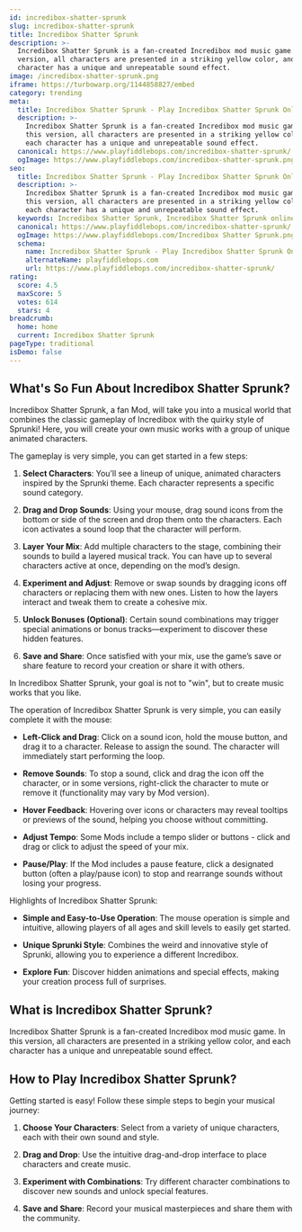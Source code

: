 ```yaml
---
id: incredibox-shatter-sprunk
slug: incredibox-shatter-sprunk
title: Incredibox Shatter Sprunk
description: >-
  Incredibox Shatter Sprunk is a fan-created Incredibox mod music game. In this
  version, all characters are presented in a striking yellow color, and each
  character has a unique and unrepeatable sound effect.
image: /incredibox-shatter-sprunk.png
iframe: https://turbowarp.org/1144858827/embed
category: trending
meta:
  title: Incredibox Shatter Sprunk - Play Incredibox Shatter Sprunk Online
  description: >-
    Incredibox Shatter Sprunk is a fan-created Incredibox mod music game. In
    this version, all characters are presented in a striking yellow color, and
    each character has a unique and unrepeatable sound effect.
  canonical: https://www.playfiddlebops.com/incredibox-shatter-sprunk/
  ogImage: https://www.playfiddlebops.com/incredibox-shatter-sprunk.png
seo:
  title: Incredibox Shatter Sprunk - Play Incredibox Shatter Sprunk Online
  description: >-
    Incredibox Shatter Sprunk is a fan-created Incredibox mod music game. In
    this version, all characters are presented in a striking yellow color, and
    each character has a unique and unrepeatable sound effect.
  keywords: Incredibox Shatter Sprunk, Incredibox Shatter Sprunk online
  canonical: https://www.playfiddlebops.com/incredibox-shatter-sprunk/
  ogImage: https://www.playfiddlebops.com/Incredibox Shatter Sprunk.png
  schema:
    name: Incredibox Shatter Sprunk - Play Incredibox Shatter Sprunk Online
    alternateName: playfiddlebops.com
    url: https://www.playfiddlebops.com/incredibox-shatter-sprunk/
rating:
  score: 4.5
  maxScore: 5
  votes: 614
  stars: 4
breadcrumb:
  home: home
  current: Incredibox Shatter Sprunk
pageType: traditional
isDemo: false
---
```


## What's So Fun About Incredibox Shatter Sprunk?

Incredibox Shatter Sprunk, a fan Mod, will take you into a musical world that combines the classic gameplay of Incredibox with the quirky style of Sprunki! Here, you will create your own music works with a group of unique animated characters.

The gameplay is very simple, you can get started in a few steps:

1. **Select Characters**: You’ll see a lineup of unique, animated characters inspired by the Sprunki theme. Each character represents a specific sound category.

1. **Drag and Drop Sounds**: Using your mouse, drag sound icons from the bottom or side of the screen and drop them onto the characters. Each icon activates a sound loop that the character will perform.

1. **Layer Your Mix**: Add multiple characters to the stage, combining their sounds to build a layered musical track. You can have up to several characters active at once, depending on the mod’s design.

1. **Experiment and Adjust**: Remove or swap sounds by dragging icons off characters or replacing them with new ones. Listen to how the layers interact and tweak them to create a cohesive mix.

1. **Unlock Bonuses (Optional)**: Certain sound combinations may trigger special animations or bonus tracks—experiment to discover these hidden features.

1. **Save and Share**: Once satisfied with your mix, use the game’s save or share feature to record your creation or share it with others.

In Incredibox Shatter Sprunk, your goal is not to "win", but to create music works that you like.

The operation of Incredibox Shatter Sprunk is very simple, you can easily complete it with the mouse:

- **Left-Click and Drag**: Click on a sound icon, hold the mouse button, and drag it to a character. Release to assign the sound. The character will immediately start performing the loop.

- **Remove Sounds**: To stop a sound, click and drag the icon off the character, or in some versions, right-click the character to mute or remove it (functionality may vary by Mod version).

- **Hover Feedback**: Hovering over icons or characters may reveal tooltips or previews of the sound, helping you choose without committing.

- **Adjust Tempo**: Some Mods include a tempo slider or buttons - click and drag or click to adjust the speed of your mix.

- **Pause/Play**: If the Mod includes a pause feature, click a designated button (often a play/pause icon) to stop and rearrange sounds without losing your progress.

Highlights of Incredibox Shatter Sprunk:

- **Simple and Easy-to-Use Operation**: The mouse operation is simple and intuitive, allowing players of all ages and skill levels to easily get started.

- **Unique Sprunki Style**: Combines the weird and innovative style of Sprunki, allowing you to experience a different Incredibox.

- **Explore Fun**: Discover hidden animations and special effects, making your creation process full of surprises.

## What is Incredibox Shatter Sprunk?

Incredibox Shatter Sprunk is a fan-created Incredibox mod music game. In this version, all characters are presented in a striking yellow color, and each character has a unique and unrepeatable sound effect.

## How to Play Incredibox Shatter Sprunk?

Getting started is easy! Follow these simple steps to begin your musical journey:

1. **Choose Your Characters**: Select from a variety of unique characters, each with their own sound and style.

1. **Drag and Drop**: Use the intuitive drag-and-drop interface to place characters and create music.

1. **Experiment with Combinations**: Try different character combinations to discover new sounds and unlock special features.

1. **Save and Share**: Record your musical masterpieces and share them with the community.
